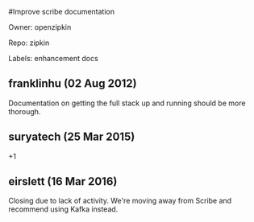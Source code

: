 #Improve scribe documentation

Owner: openzipkin

Repo: zipkin

Labels: enhancement docs 

## franklinhu (02 Aug 2012)

Documentation on getting the full stack up and running should be more thorough.


## suryatech (25 Mar 2015)

+1


## eirslett (16 Mar 2016)

Closing due to lack of activity. We're moving away from Scribe and recommend using Kafka instead.


